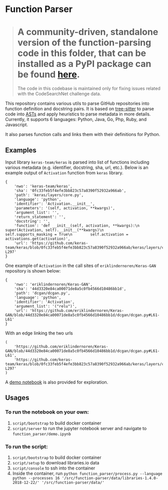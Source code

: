 # Function Parser

> # A community-driven, standalone version of the function-parsing code in this folder, that can be installed as a PyPI package can be found [here](https://github.com/ncoop57/function_parser).
> The code in this codebase is maintained only for fixing issues related with the CodeSearchNet challenge data.

This repository contains various utils to parse GitHub repositories into function definition and docstring pairs. It is based on [tree-sitter](https://github.com/tree-sitter/) to parse code into [ASTs](https://en.wikipedia.org/wiki/Abstract_syntax_tree) and apply heuristics to parse metadata in more details. Currently, it supports 6 languages: Python, Java, Go, Php, Ruby, and Javascript.

It also parses function calls and links them with their definitions for Python.

## Examples

Input library `keras-team/keras` is parsed into list of functions including various metadata (e.g. identifier, docstring, sha, url, etc.). Below is an example output of `Activation` function from `keras` library.
```
{
    'nwo': 'keras-team/keras',
    'sha': '0fc33feb5f4efe3bb823c57a8390f52932a966ab',
    'path': 'keras/layers/core.py',
    'language': 'python',
    'identifier': 'Activation.__init__',
    'parameters': '(self, activation, **kwargs)',
    'argument_list': '',
    'return_statement': '',
    'docstring': '',
    'function': 'def __init__(self, activation, **kwargs):\n        super(Activation, self).__init__(**kwargs)\n        self.supports_masking = True\n        self.activation = activations.get(activation)',
    'url': 'https://github.com/keras-team/keras/blob/0fc33feb5f4efe3bb823c57a8390f52932a966ab/keras/layers/core.py#L294-L297'
}
```

One example of `Activation` in the call sites of `eriklindernoren/Keras-GAN` repository is shown below:
```
{
    'nwo': 'eriklindernoren/Keras-GAN',
    'sha': '44d3320e84ca00071de8a5c0fb4566d10486bb1d',
    'path': 'dcgan/dcgan.py',
    'language': 'python',
    'identifier': 'Activation',
    'argument_list': '("relu")',
    'url': 'https://github.com/eriklindernoren/Keras-GAN/blob/44d3320e84ca00071de8a5c0fb4566d10486bb1d/dcgan/dcgan.py#L61-L61'
}
```

With an edge linking the two urls
```
(
    'https://github.com/eriklindernoren/Keras-GAN/blob/44d3320e84ca00071de8a5c0fb4566d10486bb1d/dcgan/dcgan.py#L61-L61',
    'https://github.com/keras-team/keras/blob/0fc33feb5f4efe3bb823c57a8390f52932a966ab/keras/layers/core.py#L294-L297'
)
```

A [demo notebook](function_parser/demo.ipynb) is also provided for exploration.

## Usages
### To run the notebook on your own:
1. `script/bootstrap` to build docker container
2. `script/server` to run the jupyter notebook server and navigate to `function_parser/demo.ipynb`

### To run the script:
1. `script/bootstrap` to build docker container
2. `script/setup` to download libraries.io data
3. `script/console` to ssh into the container
4. Inside the container, run `python function_parser/process.py --language python --processes 16 '/src/function-parser/data/libraries-1.4.0-2018-12-22/' '/src/function-parser/data/'`
